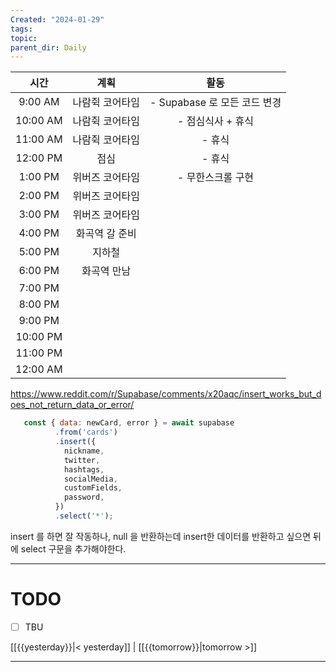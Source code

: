 ```yaml
---
Created: "2024-01-29"
tags: 
topic: 
parent_dir: Daily
---
```

|   시간   |      계획       |             활동             |
|:--------:|:---------------:|:----------------------------:|
| 9:00 AM  | 나람쥑 코어타임 | - Supabase 로 모든 코드 변경 |
| 10:00 AM | 나람쥑 코어타임 |      - 점심식사 + 휴식       |
| 11:00 AM | 나람쥑 코어타임 |            - 휴식            |
| 12:00 PM |      점심       |    - 휴식    |
| 1:00 PM  | 위버즈 코어타임 | - 무한스크롤 구현                             |
| 2:00 PM  | 위버즈 코어타임 |                              |
| 3:00 PM  | 위버즈 코어타임 |                              |
| 4:00 PM  | 화곡역 갈 준비 |                              |
| 5:00 PM  | 지하철 |                              |
| 6:00 PM  | 화곡역 만남                |                              |
| 7:00 PM  |                 |                              |
| 8:00 PM  |                 |                              |
| 9:00 PM  |                 |                              |
| 10:00 PM |                 |                              |
| 11:00 PM |                 |                              |
| 12:00 AM |                 |                              |
https://www.reddit.com/r/Supabase/comments/x20aqc/insert_works_but_does_not_return_data_or_error/
```js
   const { data: newCard, error } = await supabase
          .from('cards')
          .insert({
            nickname,
            twitter,
            hashtags,
            socialMedia,
            customFields,
            password,
          })
          .select('*');
```
insert 를 하면 잘 작동하나, null 을 반환하는데 insert한 데이터를 반환하고 싶으면 뒤에 select 구문을 추가해야한다. 

----
# TODO
- [ ] TBU 
  
[[{{yesterday}}|< yesterday]] | [[{{tomorrow}}|tomorrow >]]  
  
---  
